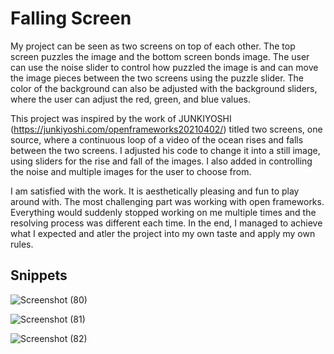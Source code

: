 # Falling Screen

My project can be seen as two screens on top of each other. The top screen puzzles the image and the bottom screen bonds image. The user can use the noise slider to control how puzzled the image is and can move the image pieces between the two screens using the puzzle slider. The color of the background can also be adjusted with the background sliders, where the user can adjust the red, green, and blue values. 

This project was inspired by the work of JUNKIYOSHI (https://junkiyoshi.com/openframeworks20210402/) titled two screens, one source, where a continuous loop of a video of the ocean rises and falls between the two screens. I adjusted his code to change it into a still image, using sliders for the rise and fall of the images. I also added in controlling the noise and multiple images for the user to choose from. 

I am satisfied with the work. It is aesthetically pleasing and fun to play around with. The most challenging part was working with open frameworks. Everything would suddenly stopped working on me multiple times and the resolving process was different each time. In the end, I managed to achieve what I expected and atler the project into my own taste and apply my own rules. 

## Snippets

![Screenshot (80)](https://user-images.githubusercontent.com/38201407/113941976-28203f00-9811-11eb-9ff7-00db00b3ac9f.png)

![Screenshot (81)](https://user-images.githubusercontent.com/38201407/113941983-2a829900-9811-11eb-90f3-00c94f917cc8.png)

![Screenshot (82)](https://user-images.githubusercontent.com/38201407/113941992-2bb3c600-9811-11eb-906d-6854c17e1d5f.png)


